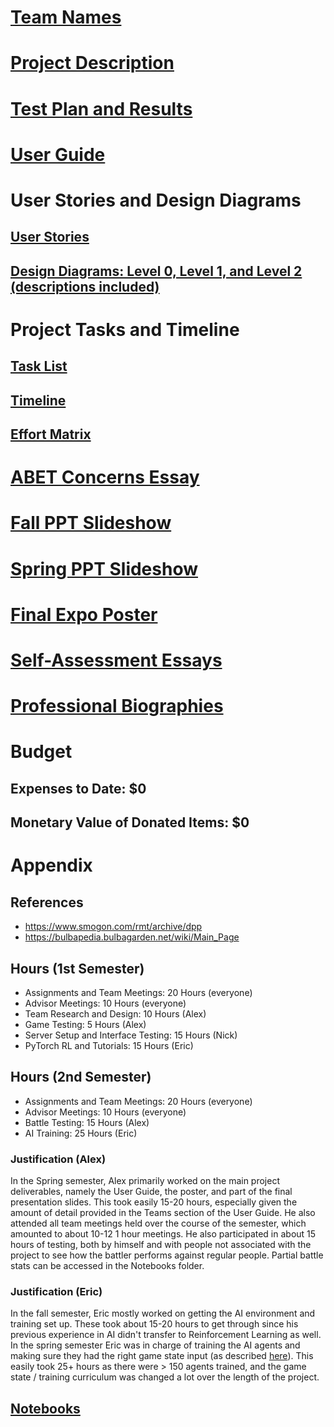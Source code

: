 # [Team Names](Team_Names_and_Abstract.docx)
# [Project Description](Project-Description.md)
# [Test Plan and Results](TestPlanAndResults.docx)
# [User Guide](User_guide/0_TableOfContents.md)
# User Stories and Design Diagrams
## [User Stories](User_Stories.md)
## [Design Diagrams: Level 0, Level 1, and Level 2 (descriptions included)](Design_Diagrams/Design%20Diagram.pdf)
# Project Tasks and Timeline
## [Task List](Tasklist.md)
## [Timeline](Timeline.md)
## [Effort Matrix](Effot%20Matrix.jpeg)
# [ABET Concerns Essay](Project%20Constraints%20Essay.pdf)
# [Fall PPT Slideshow](Slide%20Show%20Design%20Presentation.pptx)
# [Spring PPT Slideshow](FinalPresentationSlidedeck.pptx)
# [Final Expo Poster](PokemonAIBattlerPoster.pptx)
# [Self-Assessment Essays](Homework%20Essays)
# [Professional Biographies](Professional%20Biographies)
# Budget
## Expenses to Date: $0
## Monetary Value of Donated Items: $0
# Appendix
## References
- https://www.smogon.com/rmt/archive/dpp
- https://bulbapedia.bulbagarden.net/wiki/Main_Page
## Hours (1st Semester)
- Assignments and Team Meetings: 20 Hours (everyone)
- Advisor Meetings: 10 Hours (everyone)
- Team Research and Design: 10 Hours (Alex)
- Game Testing: 5 Hours (Alex)
- Server Setup and Interface Testing: 15 Hours (Nick)
- PyTorch RL and Tutorials: 15 Hours (Eric)
## Hours (2nd Semester)
- Assignments and Team Meetings: 20 Hours (everyone)
- Advisor Meetings: 10 Hours (everyone)
- Battle Testing: 15 Hours (Alex)
- AI Training: 25 Hours (Eric)
### Justification (Alex)
In the Spring semester, Alex primarily worked on the main project deliverables, namely the User Guide, the poster, and 
part of the final presentation slides. This took easily 15-20 hours, especially given the amount of detail provided in 
the Teams section of the User Guide. He also attended all team meetings held over the course of the semester, which 
amounted to about 10-12 1 hour meetings. He also participated in about 15 hours of testing, both by himself and with 
people not associated with the project to see how the battler performs against regular people. Partial battle stats can 
be accessed in the Notebooks folder.
### Justification (Eric)
In the fall semester, Eric mostly worked on getting the AI environment and training set up. These took about 15-20 
hours to get through since his previous experience in AI didn't transfer to Reinforcement Learning as well. In the 
spring semester Eric was in charge of training the AI agents and making sure they had the right game state input 
(as described [here](game_state.md)). This easily took 25+ hours as there were > 150 agents trained, and the game state 
/ training curriculum was changed a lot over the length of the project.

## [Notebooks](./Notebooks/)
